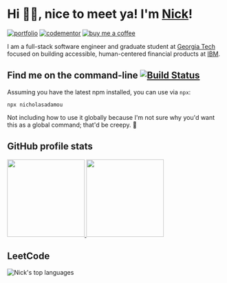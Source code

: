 <h1>Hi 👋🏼, nice to meet ya! I'm <a href="https://nicholasadamou.com">Nick</a>!</h1>

<a href="https://nicholasadamou.com"><img src="https://img.shields.io/badge/my_portfolio-000?style=for-the-badge&logo=ko-fi&logoColor=white" alt="portfolio"/></a> 
<a href="https://www.codementor.io/@nicholasadamou?refer=badge"><img src="https://img.shields.io/badge/codementor-000?style=for-the-badge&logo=CodeNewbie&logoColor=white" alt="codementor"/></a>
<a href="https://www.buymeacoffee.com/nicholasadamou"><img src="https://img.shields.io/badge/buymeacoffee-000?style=for-the-badge&logo=buymeacoffee&logoColor=#ffdd00" alt="buy me a coffee"/></a>

I am a full-stack software engineer and graduate student at [Georgia Tech](https://www.cc.gatech.edu/) focused on building accessible, human-centered financial products at [IBM](https://ibm.com).

## Find me on the command-line [![Build Status](https://travis-ci.org/nicholasadamou/nicholasadamou.svg?branch=master)](https://travis-ci.org/nicholasadamou/nicholasadamou)

Assuming you have the latest npm installed, you can use via `npx`:

```
npx nicholasadamou
```

Not including how to use it globally because I'm not sure why you'd want this as a global command; that'd be creepy. 🤨

## GitHub profile stats

<a href="https://github.com/nicholasadamou">
  <img height="180em" src="https://github-readme-stats-eight-theta.vercel.app/api?username=nicholasadamou&show_icons=true&theme=react"/>
  <img height="180em" src="https://github-readme-stats-eight-theta.vercel.app/api/top-langs/?username=imadatyatalah&layout=compact&langs_count=6&theme=react"/>
</a>


## LeetCode

![Nick's top languages](https://leetcard.jacoblin.cool/nicholasadamou?theme=nord)
